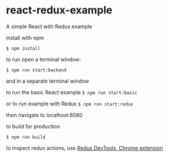 # react-redux-example
A simple React with Redux example

install with npm

`$ npm install`

to run open a terminal window:

`$ npm run start:backend`

and in a separate terminal window

to run the basic React example
`$ npm run start:basic`

or to run example with Redux
`$ npm run start:redux`

then navigate to localhost:8080

to build for production

`$ npm run build`

to inspect redux actions, use [Redux DevTools, Chrome extension](https://chrome.google.com/webstore/detail/redux-devtools/lmhkpmbekcpmknklioeibfkpmmfibljd)
